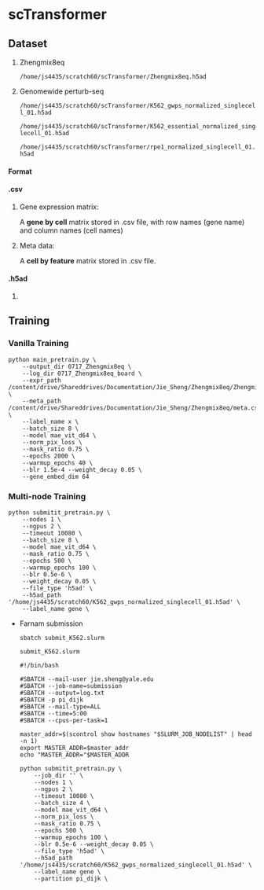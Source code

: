 # scTransformer

## Dataset

1. Zhengmix8eq

   `/home/js4435/scratch60/scTransformer/Zhengmix8eq.h5ad`

2. Genomewide perturb-seq 

   `/home/js4435/scratch60/scTransformer/K562_gwps_normalized_singlecell_01.h5ad`

   `/home/js4435/scratch60/scTransformer/K562_essential_normalized_singlecell_01.h5ad`

   `/home/js4435/scratch60/scTransformer/rpe1_normalized_singlecell_01.h5ad`

#### Format

#### .csv

1. Gene expression matrix: 

   A **gene by cell** matrix stored in .csv file, with row names (gene name) and column names (cell names)

2. Meta data:

   A **cell by feature** matrix stored in .csv file.

#### .h5ad

1. 

## Training

### Vanilla Training

```
python main_pretrain.py \
    --output_dir 0717_Zhengmix8eq \
    --log_dir 0717_Zhengmix8eq_board \
    --expr_path /content/drive/Shareddrives/Documentation/Jie_Sheng/Zhengmix8eq/Zhengmix8eq.csv \
    --meta_path /content/drive/Shareddrives/Documentation/Jie_Sheng/Zhengmix8eq/meta.csv \
    --label_name x \
    --batch_size 8 \
    --model mae_vit_d64 \
    --norm_pix_loss \
    --mask_ratio 0.75 \
    --epochs 2000 \
    --warmup_epochs 40 \
    --blr 1.5e-4 --weight_decay 0.05 \
    --gene_embed_dim 64
```

### Multi-node Training

```
python submitit_pretrain.py \
    --nodes 1 \
    --ngpus 2 \
    --timeout 10080 \
    --batch_size 8 \
    --model mae_vit_d64 \
    --mask_ratio 0.75 \
    --epochs 500 \
    --warmup_epochs 100 \
    --blr 0.5e-6 \
    --weight_decay 0.05 \
    --file_type 'h5ad' \
    --h5ad_path '/home/js4435/scratch60/K562_gwps_normalized_singlecell_01.h5ad' \
    --label_name gene \
```

* Farnam submission

  ```
  sbatch submit_K562.slurm
  ```

  `submit_K562.slurm`

  ```
  #!/bin/bash
  
  #SBATCH --mail-user jie.sheng@yale.edu
  #SBATCH --job-name=submission
  #SBATCH --output=log.txt
  #SBATCH -p pi_dijk
  #SBATCH --mail-type=ALL
  #SBATCH --time=5:00
  #SBATCH --cpus-per-task=1
  
  master_addr=$(scontrol show hostnames "$SLURM_JOB_NODELIST" | head -n 1)
  export MASTER_ADDR=$master_addr
  echo "MASTER_ADDR="$MASTER_ADDR
  
  python submitit_pretrain.py \
      --job_dir '' \
      --nodes 1 \
      --ngpus 2 \
      --timeout 10080 \
      --batch_size 4 \
      --model mae_vit_d64 \
      --norm_pix_loss \
      --mask_ratio 0.75 \
      --epochs 500 \
      --warmup_epochs 100 \
      --blr 0.5e-6 --weight_decay 0.05 \
      --file_type 'h5ad' \
      --h5ad_path '/home/js4435/scratch60/K562_gwps_normalized_singlecell_01.h5ad' \
      --label_name gene \
      --partition pi_dijk \
  ```

